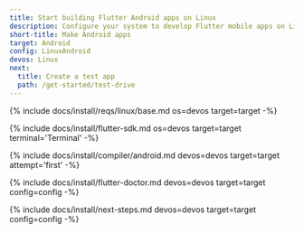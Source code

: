 ```yaml
---
title: Start building Flutter Android apps on Linux
description: Configure your system to develop Flutter mobile apps on Linux and Android.
short-title: Make Android apps
target: Android
config: LinuxAndroid
devos: Linux
next:
  title: Create a test app
  path: /get-started/test-drive
---
```


{% include docs/install/reqs/linux/base.md os=devos target=target -%}

{% include docs/install/flutter-sdk.md os=devos target=target terminal='Terminal' -%}

{% include docs/install/compiler/android.md devos=devos target=target attempt='first' -%}

{% include docs/install/flutter-doctor.md devos=devos target=target config=config -%}

{% include docs/install/next-steps.md devos=devos target=target config=config -%}
